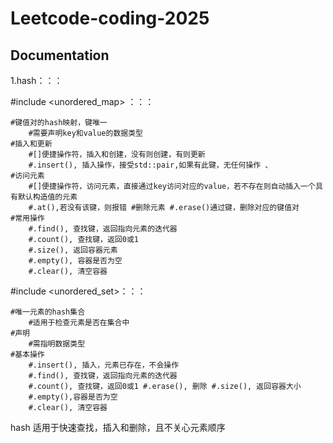 # Leetcode-coding-2025
## Documentation

1.hash：：：

#include <unordered_map> ：：：
    
    #键值对的hash映射，键唯一 
        #需要声明key和value的数据类型 
    #插入和更新 
        #[]便捷操作符，插入和创建，没有则创建，有则更新 
        #.insert(), 插入操作，接受std::pair,如果有此键，无任何操作 、
    #访问元素 
        #[]便捷操作符，访问元素，直接通过key访问对应的value，若不存在则自动插入一个具有默认构造值的元素
        #.at(),若没有该键，则报错 #删除元素 #.erase()通过键，删除对应的键值对 
    #常用操作 
        #.find(), 查找键，返回指向元素的迭代器 
        #.count(), 查找键，返回0或1 
        #.size(), 返回容器元素 
        #.empty(), 容器是否为空 
        #.clear(), 清空容器 
#include <unordered_set>：：：

    #唯一元素的hash集合 
        #适用于检查元素是否在集合中 
    #声明 
        #需指明数据类型 
    #基本操作 
        #.insert(), 插入，元素已存在，不会操作 
        #.find(), 查找键，返回指向元素的迭代器 
        #.count(), 查找键，返回0或1 #.erase(), 删除 #.size(), 返回容器大小 
        #.empty(),容器是否为空 
        #.clear(), 清空容器 
hash 适用于快速查找，插入和删除，且不关心元素顺序
